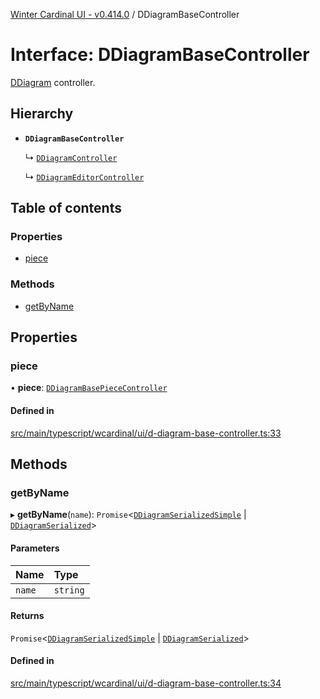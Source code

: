 [Winter Cardinal UI - v0.414.0](../index.md) / DDiagramBaseController

# Interface: DDiagramBaseController

[DDiagram](../classes/DDiagram.md) controller.

## Hierarchy

- **`DDiagramBaseController`**

  ↳ [`DDiagramController`](DDiagramController.md)

  ↳ [`DDiagramEditorController`](DDiagramEditorController.md)

## Table of contents

### Properties

- [piece](DDiagramBaseController.md#piece)

### Methods

- [getByName](DDiagramBaseController.md#getbyname)

## Properties

### piece

• **piece**: [`DDiagramBasePieceController`](DDiagramBasePieceController.md)

#### Defined in

[src/main/typescript/wcardinal/ui/d-diagram-base-controller.ts:33](https://github.com/winter-cardinal/winter-cardinal-ui/blob/v0.414.0/src/main/typescript/wcardinal/ui/d-diagram-base-controller.ts#L33)

## Methods

### getByName

▸ **getByName**(`name`): `Promise`\<[`DDiagramSerializedSimple`](DDiagramSerializedSimple.md) \| [`DDiagramSerialized`](DDiagramSerialized.md)\>

#### Parameters

| Name | Type |
| :------ | :------ |
| `name` | `string` |

#### Returns

`Promise`\<[`DDiagramSerializedSimple`](DDiagramSerializedSimple.md) \| [`DDiagramSerialized`](DDiagramSerialized.md)\>

#### Defined in

[src/main/typescript/wcardinal/ui/d-diagram-base-controller.ts:34](https://github.com/winter-cardinal/winter-cardinal-ui/blob/v0.414.0/src/main/typescript/wcardinal/ui/d-diagram-base-controller.ts#L34)
